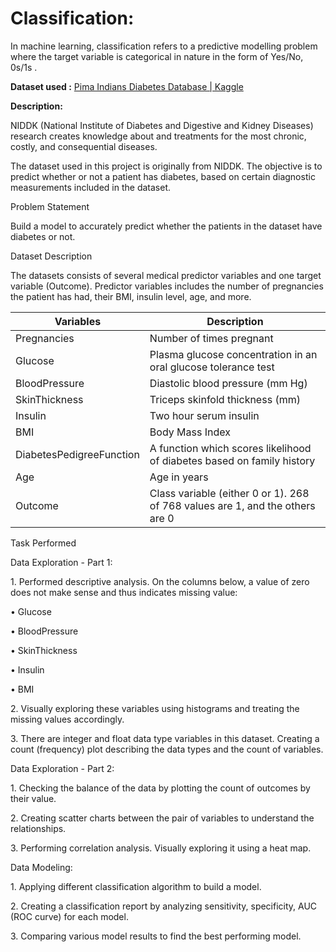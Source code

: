# Classification:

In machine learning, classification refers to a predictive modelling problem
where the target variable is categorical in nature in the form of Yes/No, 0s/1s
.

**Dataset used :** [Pima Indians Diabetes Database \|
Kaggle](https://www.kaggle.com/uciml/pima-indians-diabetes-database)

**Description:**

NIDDK (National Institute of Diabetes and Digestive and Kidney Diseases)
research creates knowledge about and treatments for the most chronic, costly,
and consequential diseases.

The dataset used in this project is originally from NIDDK. The objective is to
predict whether or not a patient has diabetes, based on certain diagnostic
measurements included in the dataset.

Problem Statement

Build a model to accurately predict whether the patients in the dataset have
diabetes or not.

Dataset Description

The datasets consists of several medical predictor variables and one target
variable (Outcome). Predictor variables includes the number of pregnancies the
patient has had, their BMI, insulin level, age, and more.

| **Variables**            | **Description**                                                               |
|--------------------------|-------------------------------------------------------------------------------|
| Pregnancies              | Number of times pregnant                                                      |
| Glucose                  | Plasma glucose concentration in an oral glucose tolerance test                |
| BloodPressure            | Diastolic blood pressure (mm Hg)                                              |
| SkinThickness            | Triceps skinfold thickness (mm)                                               |
| Insulin                  | Two hour serum insulin                                                        |
| BMI                      | Body Mass Index                                                               |
| DiabetesPedigreeFunction | A function which scores likelihood of diabetes based on family history        |
| Age                      | Age in years                                                                  |
| Outcome                  | Class variable (either 0 or 1). 268 of 768 values are 1, and the others are 0 |

Task Performed

Data Exploration - Part 1:

1\. Performed descriptive analysis. On the columns below, a value of zero does
not make sense and thus indicates missing value:

• Glucose

• BloodPressure

• SkinThickness

• Insulin

• BMI

2\. Visually exploring these variables using histograms and treating the missing
values accordingly.

3\. There are integer and float data type variables in this dataset. Creating a
count (frequency) plot describing the data types and the count of variables.

Data Exploration - Part 2:

1\. Checking the balance of the data by plotting the count of outcomes by their
value.

2\. Creating scatter charts between the pair of variables to understand the
relationships.

3\. Performing correlation analysis. Visually exploring it using a heat map.

Data Modeling:

1\. Applying different classification algorithm to build a model.

2\. Creating a classification report by analyzing sensitivity, specificity, AUC
(ROC curve) for each model.

3\. Comparing various model results to find the best performing model.
